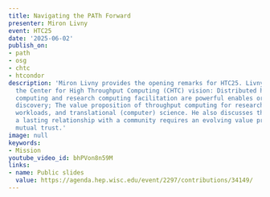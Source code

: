 ```yaml
---
title: Navigating the PATh Forward
presenter: Miron Livny
event: HTC25
date: '2025-06-02'
publish_on:
- path
- osg
- chtc
- htcondor
description: 'Miron Livny provides the opening remarks for HTC25. Livny discusses
  the Center for High Throughput Computing (CHTC) vision: Distributed high throughput
  computing and research computing facilitation are powerful enables or scientific
  discovery; The value proposition of throughput computing for researchers with AI
  workloads, and translational (computer) science. He also discusses that building
  a lasting relationship with a community requires an evolving value proposition and
  mutual trust.'
image: null
keywords:
- Mission
youtube_video_id: bhPVon8n59M
links:
- name: Public slides
  value: https://agenda.hep.wisc.edu/event/2297/contributions/34149/
---
```

